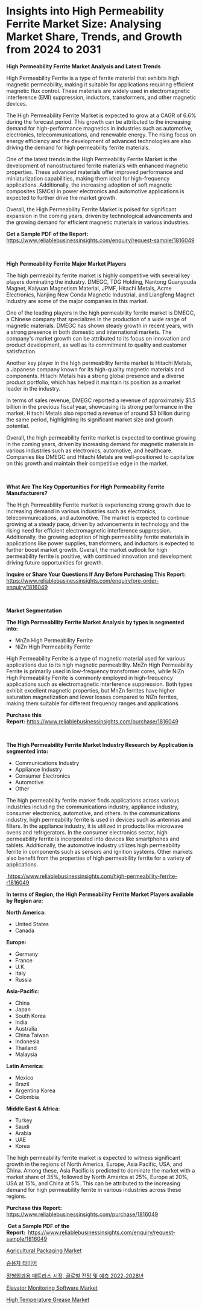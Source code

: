 <p><h1>Insights into High Permeability Ferrite Market Size: Analysing Market Share, Trends, and Growth from 2024 to 2031</h1></p><p><strong>High Permeability Ferrite Market Analysis and Latest Trends</strong></p>
<p><p>High Permeability Ferrite is a type of ferrite material that exhibits high magnetic permeability, making it suitable for applications requiring efficient magnetic flux control. These materials are widely used in electromagnetic interference (EMI) suppression, inductors, transformers, and other magnetic devices.</p><p>The High Permeability Ferrite Market is expected to grow at a CAGR of 6.6% during the forecast period. This growth can be attributed to the increasing demand for high-performance magnetics in industries such as automotive, electronics, telecommunications, and renewable energy. The rising focus on energy efficiency and the development of advanced technologies are also driving the demand for high permeability ferrite materials.</p><p>One of the latest trends in the High Permeability Ferrite Market is the development of nanostructured ferrite materials with enhanced magnetic properties. These advanced materials offer improved performance and miniaturization capabilities, making them ideal for high-frequency applications. Additionally, the increasing adoption of soft magnetic composites (SMCs) in power electronics and automotive applications is expected to further drive the market growth.</p><p>Overall, the High Permeability Ferrite Market is poised for significant expansion in the coming years, driven by technological advancements and the growing demand for efficient magnetic materials in various industries.</p></p>
<p><strong>Get a Sample PDF of the Report:&nbsp;</strong> <a href="https://www.reliablebusinessinsights.com/enquiry/request-sample/1816049">https://www.reliablebusinessinsights.com/enquiry/request-sample/1816049</a></p>
<p>&nbsp;</p>
<p><strong>High Permeability Ferrite Major Market Players</strong></p>
<p><p>The high permeability ferrite market is highly competitive with several key players dominating the industry. DMEGC, TDG Holding, Nantong Guanyouda Magnet, Kaiyuan Magnetism Material, JPMF, Hitachi Metals, Acme Electronics, Nanjing New Conda Magnetic Industrial, and Liangfeng Magnet Industry are some of the major companies in this market.</p><p>One of the leading players in the high permeability ferrite market is DMEGC, a Chinese company that specializes in the production of a wide range of magnetic materials. DMEGC has shown steady growth in recent years, with a strong presence in both domestic and international markets. The company's market growth can be attributed to its focus on innovation and product development, as well as its commitment to quality and customer satisfaction.</p><p>Another key player in the high permeability ferrite market is Hitachi Metals, a Japanese company known for its high-quality magnetic materials and components. Hitachi Metals has a strong global presence and a diverse product portfolio, which has helped it maintain its position as a market leader in the industry.</p><p>In terms of sales revenue, DMEGC reported a revenue of approximately $1.5 billion in the previous fiscal year, showcasing its strong performance in the market. Hitachi Metals also reported a revenue of around $3 billion during the same period, highlighting its significant market size and growth potential.</p><p>Overall, the high permeability ferrite market is expected to continue growing in the coming years, driven by increasing demand for magnetic materials in various industries such as electronics, automotive, and healthcare. Companies like DMEGC and Hitachi Metals are well-positioned to capitalize on this growth and maintain their competitive edge in the market.</p></p>
<p>&nbsp;</p>
<p><strong>What Are The Key Opportunities For High Permeability Ferrite Manufacturers?</strong></p>
<p><p>The High Permeability Ferrite market is experiencing strong growth due to increasing demand in various industries such as electronics, telecommunications, and automotive. The market is expected to continue growing at a steady pace, driven by advancements in technology and the rising need for efficient electromagnetic interference suppression. Additionally, the growing adoption of high permeability ferrite materials in applications like power supplies, transformers, and inductors is expected to further boost market growth. Overall, the market outlook for high permeability ferrite is positive, with continued innovation and development driving future opportunities for growth.</p></p>
<p><strong>Inquire or Share Your Questions If Any Before Purchasing This Report:</strong> <a href="https://www.reliablebusinessinsights.com/enquiry/pre-order-enquiry/1816049">https://www.reliablebusinessinsights.com/enquiry/pre-order-enquiry/1816049</a></p>
<p>&nbsp;</p>
<p><strong>Market Segmentation</strong></p>
<p><strong>The High Permeability Ferrite Market Analysis by types is segmented into:</strong></p>
<p><ul><li>MnZn High Permeability Ferrite</li><li>NiZn High Permeability Ferrite</li></ul></p>
<p><p>High Permeability Ferrite is a type of magnetic material used for various applications due to its high magnetic permeability. MnZn High Permeability Ferrite is primarily used in low-frequency transformer cores, while NiZn High Permeability Ferrite is commonly employed in high-frequency applications such as electromagnetic interference suppression. Both types exhibit excellent magnetic properties, but MnZn ferrites have higher saturation magnetization and lower losses compared to NiZn ferrites, making them suitable for different frequency ranges and applications.</p></p>
<p><strong>Purchase this Report:&nbsp;</strong><a href="https://www.reliablebusinessinsights.com/purchase/1816049">https://www.reliablebusinessinsights.com/purchase/1816049</a></p>
<p>&nbsp;</p>
<p><strong>The High Permeability Ferrite Market Industry Research by Application is segmented into:</strong></p>
<p><ul><li>Communications Industry</li><li>Appliance Industry</li><li>Consumer Electronics</li><li>Automotive</li><li>Other</li></ul></p>
<p><p>The high permeability ferrite market finds applications across various industries including the communications industry, appliance industry, consumer electronics, automotive, and others. In the communications industry, high permeability ferrite is used in devices such as antennas and filters. In the appliance industry, it is utilized in products like microwave ovens and refrigerators. In the consumer electronics sector, high permeability ferrite is incorporated into devices like smartphones and tablets. Additionally, the automotive industry utilizes high permeability ferrite in components such as sensors and ignition systems. Other markets also benefit from the properties of high permeability ferrite for a variety of applications.</p></p>
<p><a href="https://www.reliablebusinessinsights.com/high-permeability-ferrite-r1816049">&nbsp;https://www.reliablebusinessinsights.com/high-permeability-ferrite-r1816049</a></p>
<p><strong>In terms of Region, the High Permeability Ferrite Market Players available by Region are:</strong></p>
<p>
    <p> <strong> North America: </strong>
        <ul>
            <li>United States</li>
            <li>Canada</li>
        </ul>
        </p> 
    <p> <strong> Europe: </strong>
        <ul>
            <li>Germany</li>
            <li>France</li>
            <li>U.K.</li>
            <li>Italy</li>
            <li>Russia</li>
        </ul>
        </p> 
    <p> <strong> Asia-Pacific: </strong>
        <ul>
            <li>China</li>
            <li>Japan</li>
            <li>South Korea</li>
            <li>India</li>
            <li>Australia</li>
            <li>China Taiwan</li>
            <li>Indonesia</li>
            <li>Thailand</li>
            <li>Malaysia</li>
        </ul>
        </p> 
    <p> <strong> Latin America: </strong>
        <ul>
            <li>Mexico</li>
            <li>Brazil</li>
            <li>Argentina Korea</li>
            <li>Colombia</li>
        </ul>
        </p> 
    <p> <strong> Middle East & Africa: </strong>
        <ul>
            <li>Turkey</li>
            <li>Saudi</li>
            <li>Arabia</li>
            <li>UAE</li>
            <li>Korea</li>
        </ul>
    </p>
    </p>
<p><p>The high permeability ferrite market is expected to witness significant growth in the regions of North America, Europe, Asia Pacific, USA, and China. Among these, Asia Pacific is predicted to dominate the market with a market share of 35%, followed by North America at 25%, Europe at 20%, USA at 15%, and China at 5%. This can be attributed to the increasing demand for high permeability ferrite in various industries across these regions.</p></p>
<p><strong>Purchase this Report: </strong><a href="https://www.reliablebusinessinsights.com/purchase/1816049">https://www.reliablebusinessinsights.com/purchase/1816049</a></p>
<p>&nbsp;<strong>Get a Sample PDF of the Report:&nbsp;&nbsp;</strong><a href="https://www.reliablebusinessinsights.com/enquiry/request-sample/1816049">https://www.reliablebusinessinsights.com/enquiry/request-sample/1816049</a></p>
<p><strong></strong></p>
<p><p><a href="https://www.linkedin.com/pulse/exploring-agricultural-packaging-market-dynamics-global-trends-loxmc?trackingId=sFzSSs9jZO9%2FKf%2FFfy%2BKhg%3D%3D">Agricultural Packaging Market</a></p><p><a href="https://medium.com/@lucianmaluan2022/%EC%97%AC%EA%B0%9D%EC%B0%A8%EC%9A%A9-%ED%83%80%EC%9D%B4%EC%96%B4-%EC%8B%9C%EC%9E%A5-%EC%A1%B0%EC%82%AC-%EB%B3%B4%EA%B3%A0%EC%84%9C-%EA%B7%B8-%EC%97%AD%EC%82%AC-%EB%B0%8F-2031%EB%85%84%EA%B9%8C%EC%A7%80%EC%9D%98-%EC%98%88%EC%B8%A1-e88a4ffdb9cf">승용차 타이어</a></p><p><a href="https://github.com/milikokao84/Market-Research-Report-List-1/blob/main/7024557130004.md">정형외과용 매트리스 시장, 글로벌 전망 및 예측 2022-2028년</a></p><p><a href="https://github.com/MaraKoelpin2023/Market-Research-Report-List-1/blob/main/elevator-monitoring-software-market.md">Elevator Monitoring Software Market</a></p><p><a href="https://www.linkedin.com/pulse/high-temperature-grease-market-size-growth-trends-statistics-o2inc?trackingId=FoGP%2BXQjNJto43SnzRsVfQ%3D%3D">High Temperature Grease Market</a></p></p>